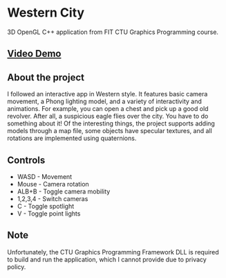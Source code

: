 # Western City
3D OpenGL C++ application from FIT CTU Graphics Programming course. 

## [Video Demo](https://youtu.be/5_29NgDpCcA)

## About the project
I followed an interactive app in Western style. 
It features basic camera movement, a Phong lighting model, and a variety of interactivity and animations. 
For example, you can open a chest and pick up a good old revolver. After all, a suspicious eagle flies over the city. You have to do something about it!
Of the interesting things, the project supports adding models through a map file, some objects have specular textures, and all rotations are implemented using quaternions.

## Controls 
- WASD - Movement
- Mouse - Camera rotation
- ALB+B - Toggle camera mobility
- 1,2,3,4 - Switch cameras
- C - Toggle spotlight
- V - Toggle point lights

## Note
Unfortunately, the CTU Graphics Programming Framework DLL is required to build and run the application, which I cannot provide due to privacy policy.

